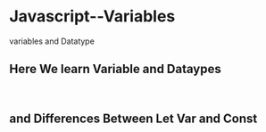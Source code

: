 # Javascript--Variables
variables and Datatype

<h2> Here We learn Variable and Dataypes</h2><br>
<h2>and Differences Between Let Var and Const </h2>

